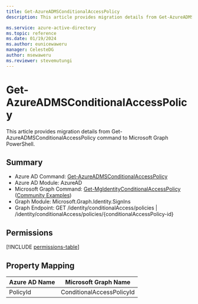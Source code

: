 ```yaml
---
title: Get-AzureADMSConditionalAccessPolicy
description: This article provides migration details from Get-AzureADMSConditionalAccessPolicy command to Microsoft Graph PowerShell.

ms.service: azure-active-directory
ms.topic: reference
ms.date: 01/19/2024
ms.author: eunicewaweru
manager: CelesteDG
author: msewaweru
ms.reviewer: stevemutungi
---
```


# Get-AzureADMSConditionalAccessPolicy

This article provides migration details from Get-AzureADMSConditionalAccessPolicy command to Microsoft Graph PowerShell.

## Summary

+ Azure AD Command: [Get-AzureADMSConditionalAccessPolicy](/powershell/module/azuread/get-azureadmsconditionalaccesspolicy)
+ Azure AD Module: AzureAD
+ Microsoft Graph Command: [Get-MgIdentityConditionalAccessPolicy](/powershell/module/microsoft.graph.identity.signins/get-mgidentityconditionalaccesspolicy) ([Community Examples](https://github.com/orgs/msgraph/discussions?discussions_q=Get-MgIdentityConditionalAccessPolicy))
+ Graph Module: Microsoft.Graph.Identity.SignIns
+ Graph Endpoint:  GET /identity/conditionalAccess/policies | /identity/conditionalAccess/policies/{conditionalAccessPolicy-id}

## Permissions

[!INCLUDE [permissions-table](~/graphref/api-reference/v1.0/includes/permissions/conditionalaccesspolicy-get-permissions.md)]

## Property Mapping

|Azure AD Name|Microsoft Graph Name|
|---|---|
|PolicyId|ConditionalAccessPolicyId|